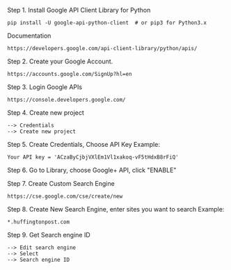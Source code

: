 

Step 1. Install Google API Client Library for Python
```
pip install -U google-api-python-client  # or pip3 for Python3.x
```

Documentation
```
https://developers.google.com/api-client-library/python/apis/
```


Step 2. Create your Google Account. 
```
https://accounts.google.com/SignUp?hl=en
```

Step 3. Login Google APIs
```
https://console.developers.google.com/
```

Step 4. Create new project 
```
--> Credentials
--> Create new project
```


Step 5. Create Credentials, Choose API Key
Example:
```
Your API key = 'ACzaByCjbjVXlEm1Vl1xakoq-vF5tHdxB8rFiQ'
```

Step 6. Go to Library, choose Google+ API, click "ENABLE"

Step 7. Create Custom Search Engine
```
https://cse.google.com/cse/create/new
```

Step 8. Create New Search Engine, enter sites you want to search
Example:
```
*.huffingtonpost.com
```

Step 9. Get Search engine ID 
```
--> Edit search engine 
--> Select
--> Search engine ID
```







